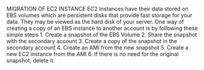 MIGRATION OF EC2 INSTANCE
EC2 Instances have their data stored on EBS volumes which are persistent disks that provide fast storage for your data. They may be viewed as the hard disk of your server.
One way of creating a copy of an EBS instance to another account is by following these simple steps
    1.	Create a snapshot of the EBS Volume
    2.	Share the snapshot with the secondary account
    3.	Create a copy of the snapshot in the secondary account
    4.	Create an AMI from the new snapshot
    5.	Create a new EC2 instance from the AMI
    6.	If there is no need for the original snapshot, delete it. 
